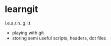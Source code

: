 learngit
========

l.e.a.r.n..g.i.t.

* playing with git
* storing semi useful scripts, headers, dot files


